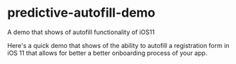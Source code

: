 # predictive-autofill-demo
A demo that shows of autofill functionality of iOS11

Here's a quick demo that shows of the ability to autofill a registration form in iOS 11 that allows for better a better onboarding process of your app. 
